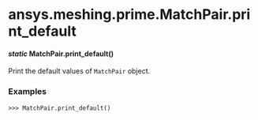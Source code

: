 <a id="ansys-meshing-prime-matchpair-print-default"></a>

# ansys.meshing.prime.MatchPair.print_default

<a id="ansys.meshing.prime.MatchPair.print_default"></a>

#### *static* MatchPair.print_default()

Print the default values of `MatchPair` object.

### Examples

```pycon
>>> MatchPair.print_default()
```

<!-- !! processed by numpydoc !! -->
